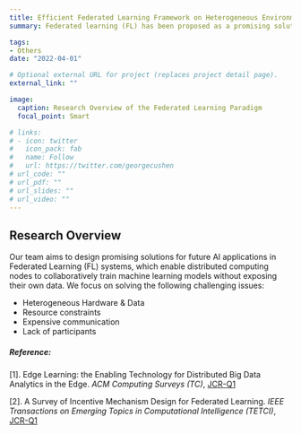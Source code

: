 ```yaml
---
title: Efficient Federated Learning Framework on Heterogeneous Environment
summary: Federated learning (FL) has been proposed as a promising solution for future AI applications with strong privacy protection. It enables distributed computing nodes to collaboratively train models without exposing their own data. 

tags:
- Others
date: "2022-04-01"

# Optional external URL for project (replaces project detail page).
external_link: ""

image:
  caption: Research Overview of the Federated Learning Paradigm
  focal_point: Smart

# links:
# - icon: twitter
#   icon_pack: fab
#   name: Follow
#   url: https://twitter.com/georgecushen
# url_code: ""
# url_pdf: ""
# url_slides: ""
# url_video: ""
---
```


## Research Overview

Our team aims to design promising solutions for future AI applications in Federated Learning (FL) systems, which enable distributed computing nodes to collaboratively train machine learning models without exposing their own data. We focus on solving the following challenging issues:

* Heterogeneous Hardware & Data
* Resource constraints
* Expensive communication
* Lack of participants

##### Reference:

[1]. Edge Learning: the Enabling Technology for Distributed Big Data Analytics in the Edge. *ACM Computing Surveys (TC)*, <u>JCR-Q1</u>

[2]. A Survey of Incentive Mechanism Design for Federated Learning. *IEEE Transactions on Emerging Topics in Computational Intelligence (TETCI)*, <u>JCR-Q1</u>


